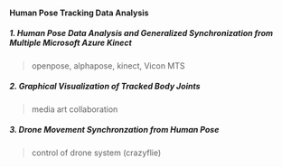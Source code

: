 #### Human Pose Tracking Data Analysis

##### 1. Human Pose Data Analysis and Generalized Synchronization from Multiple Microsoft Azure Kinect
> openpose, alphapose, kinect, Vicon MTS
##### 2. Graphical Visualization of Tracked Body Joints
> media art collaboration
##### 3. Drone Movement Synchronzation from Human Pose
> control of drone system (crazyflie)

